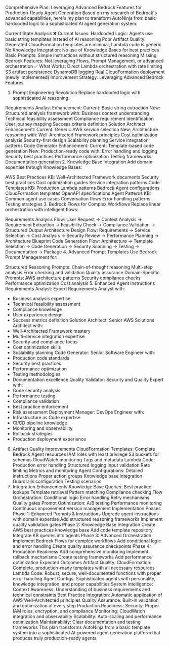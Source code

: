 Comprehensive Plan: Leveraging Advanced Bedrock Features for Production-Ready Agent Generation
Based on my research of Bedrock's advanced capabilities, here's my plan to transform AutoNinja from basic hardcoded logic to a sophisticated AI agent generation system:

Current State Analysis
❌ Current Issues:
Hardcoded Logic: Agents use basic string templates instead of AI reasoning
Poor Artifact Quality: Generated CloudFormation templates are minimal, Lambda code is generic
No Knowledge Integration: No use of Knowledge Bases for best practices
Basic Prompts: Simple instructions without structured reasoning
Missing Bedrock Features: Not leveraging Flows, Prompt Management, or advanced orchestration
✅ What Works:
Direct Lambda orchestration with rate limiting
S3 artifact persistence
DynamoDB logging
Real CloudFormation deployment (newly implemented)
Improvement Strategy: Leveraging Advanced Bedrock Features
1. Prompt Engineering Revolution
Replace hardcoded logic with sophisticated AI reasoning:

Requirements Analyst Enhancement:
Current: Basic string extraction
New: Structured analysis framework with:
Business context understanding
Technical feasibility assessment
Compliance requirement identification
User journey mapping
Success criteria definition
Solution Architect Enhancement:
Current: Generic AWS service selection
New: Architecture reasoning with:
Well-Architected Framework principles
Cost optimization analysis
Security-first design
Scalability planning
Service integration patterns
Code Generator Enhancement:
Current: Template-based code generation
New: Production-ready code with:
Error handling and logging
Security best practices
Performance optimization
Testing frameworks
Documentation generation
2. Knowledge Base Integration
Add domain expertise through Knowledge Bases:

AWS Best Practices KB:
Well-Architected Framework documents
Security best practices
Cost optimization guides
Service integration patterns
Code Templates KB:
Production Lambda patterns
Bedrock Agent configurations
CloudFormation templates
OpenAPI specifications
Agent Patterns KB:
Common agent use cases
Conversation flows
Error handling patterns
Testing strategies
3. Bedrock Flows for Complex Workflows
Replace linear orchestration with intelligent flows:

Requirements Analysis Flow:
User Request → Context Analysis → Requirement Extraction → 
Feasibility Check → Compliance Validation → Structured Output
Architecture Design Flow:
Requirements → Service Selection → Cost Analysis → 
Security Review → Performance Planning → Architecture Blueprint
Code Generation Flow:
Architecture → Template Selection → Code Generation → 
Security Scanning → Testing → Documentation → Package
4. Advanced Prompt Templates
Use Bedrock Prompt Management for:

Structured Reasoning Prompts:
Chain-of-thought reasoning
Multi-step analysis
Error checking and validation
Quality assurance
Domain-Specific Prompts:
AWS architecture patterns
Security compliance checks
Performance optimization
Cost analysis
5. Enhanced Agent Instructions
Requirements Analyst:
Expert Requirements Analyst with:
- Business analysis expertise
- Technical feasibility assessment
- Compliance knowledge
- User experience design
- Success metrics definition
Solution Architect:
Senior AWS Solutions Architect with:
- Well-Architected Framework mastery
- Multi-service integration expertise
- Security and compliance focus
- Cost optimization skills
- Scalability planning
Code Generator:
Senior Software Engineer with:
- Production code standards
- Security best practices
- Performance optimization
- Testing methodologies
- Documentation excellence
Quality Validator:
Security and Quality Expert with:
- Code security analysis
- Performance testing
- Compliance validation
- Best practice enforcement
- Risk assessment
Deployment Manager:
DevOps Engineer with:
- Infrastructure as Code expertise
- CI/CD pipeline knowledge
- Monitoring and observability
- Rollback strategies
- Production deployment experience
6. Artifact Quality Improvements
CloudFormation Templates:
Complete Bedrock Agent resources
IAM roles with least privilege
S3 buckets for schemas
CloudWatch monitoring
Tags and metadata
Lambda Code:
Production error handling
Structured logging
Input validation
Rate limiting
Metrics and monitoring
Agent Configurations:
Detailed instructions
Proper action groups
Knowledge base integration
Guardrails configuration
Testing scenarios
7. Integration Enhancements
Knowledge Base Queries:
Best practice lookups
Template retrieval
Pattern matching
Compliance checking
Flow Orchestration:
Conditional logic
Error handling
Retry mechanisms
Quality gates
Prompt Optimization:
A/B testing
Performance monitoring
Continuous improvement
Version management
Implementation Phases
Phase 1: Enhanced Prompts & Instructions
Upgrade agent instructions with domain expertise
Add structured reasoning frameworks
Implement quality validation gates
Phase 2: Knowledge Base Integration
Create AWS best practices knowledge base
Add code template repository
Integrate KB queries into agents
Phase 3: Advanced Orchestration
Implement Bedrock Flows for complex workflows
Add conditional logic and error handling
Create quality assurance checkpoints
Phase 4: Production Readiness
Add comprehensive monitoring
Implement rollback mechanisms
Create testing frameworks
Add performance optimization
Expected Outcomes
Artifact Quality:
CloudFormation: Complete, production-ready templates with all necessary resources
Lambda Code: Robust, secure, well-documented functions with proper error handling
Agent Configs: Sophisticated agents with personality, knowledge integration, and proper capabilities
System Intelligence:
Context Awareness: Understanding of business requirements and technical constraints
Best Practice Integration: Automatic application of AWS Well-Architected principles
Quality Assurance: Built-in validation and optimization at every step
Production Readiness:
Security: Proper IAM roles, encryption, and compliance
Monitoring: CloudWatch integration and observability
Scalability: Auto-scaling and performance optimization
Maintainability: Clear documentation and testing frameworks
This plan transforms AutoNinja from a basic template system into a sophisticated AI-powered agent generation platform that produces truly production-ready agents.